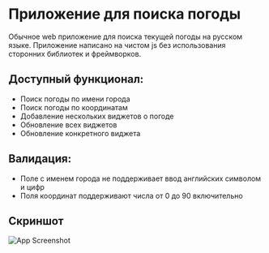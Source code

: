 # Приложение для поиска погоды
Обычное web приложение для поиска текущей погоды на русском языке.
Приложение написано на чистом js без использования сторонних библиотек и фреймворков.

## Доступный функционал:
- Поиск погоды по имени города
- Поиск погоды по координатам
- Добавление нескольких виджетов о погоде
- Обновление всех виджетов
- Обновление конкретного виджета

## Валидация:
- Поле с именем города не поддерживает ввод английских символом и цифр
- Поля координат поддерживают числа от 0 до 90 включительно

## Скриншот

![App Screenshot](https://img001.prntscr.com/file/img001/6AXM75YOT7aA_uX7bNKfdg.png)

